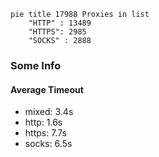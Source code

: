 
```mermaid
pie title 17988 Proxies in list
    "HTTP" : 13489
    "HTTPS": 2985
    "SOCKS" : 2888
```

### Some Info
#### Average Timeout

- mixed: 3.4s
- http: 1.6s
- https: 7.7s
- socks: 6.5s
